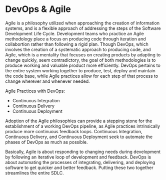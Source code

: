 # DevOps & Agile
Agile is a philosophy utilized when approaching the creation of information systems, and is a flexible approach of addressing the steps of the Software Development Life Cycle. Development teams who practice an Agile methodology place a focus on producing code through iteration and collabortion rather than following a rigid plan.
Though DevOps, which involves the creation of a systematic approach to producing code, and Agile, which is a mentality that focuses on creating products by adapting to change quickly, seem contradictory, the goal of both methodologies is to produce working and valuable product more efficiently. DevOps pertains to the entire system working together to produce, test, deploy and maintain the code base, while Agile practices allow for each step of that process to change wherever and whenever needed.  
  
Agile Practices with DevOps:

 - Continuous Integration
 - Continuous Delivery
 - Continuous Deployment


Adoption of the Agile philosophies can provide a stepping stone for the establishment of a working DevOps pipeline, as Agile practices intrinsically produce more continuous feedback loops. Continuous Integration, Continuous Delivery, and Continuous Deployment seek to automate the phases of DevOps as much as possible.

Basically, Agile is about responding to changing needs during development by following an iterative loop of development and feedback. DevOps is about automating the processes of integrating, delivering, and deploying software to get quicker and better feedback. Putting these two together streamlines the entire SDLC.
